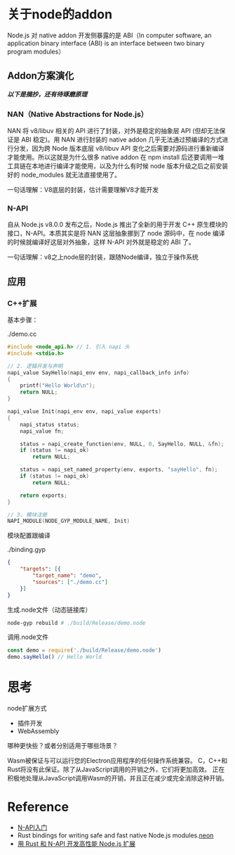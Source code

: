 # 关于node的addon
Node.js 对 native addon 开发侧暴露的是 ABI（In computer software, an application binary interface (ABI) is an interface between two binary program modules）
## Addon方案演化
***以下是摘抄，还有待琢磨原理***
### NAN（Native Abstractions for Node.js）
NAN 将 v8/libuv 相关的 API 进行了封装，对外是稳定的抽象层 API (但却无法保证是 ABI 稳定)。用 NAN 进行封装的 native addon 几乎无法通过预编译的方式进行分发，因为跨 Node 版本底层 v8/libuv API 变化之后需要对源码进行重新编译才能使用。所以这就是为什么很多 native addon 在 npm install 后还要调用一堆工具链在本地进行编译才能使用，以及为什么有时候 node 版本升级之后之前安装好的 node_modules 就无法直接使用了。

一句话理解：V8底层的封装，估计需要理解V8才能开发

### N-API
自从 Node.js v8.0.0 发布之后，Node.js 推出了全新的用于开发 C++ 原生模块的接口，N-API。本质其实是将 NAN 这层抽象挪到了 node 源码中，在 node 编译的时候就编译好这层对外抽象，这样 N-API 对外就是稳定的 ABI 了。

一句话理解：v8之上node层的封装，跟随Node编译，独立于操作系统

## 应用
### C++扩展
基本步骤：

./demo.cc
```C++
#include <node_api.h> // 1. 引入 napi 头
#include <stdio.h>

// 2. 逻辑开发与声明
napi_value SayHello(napi_env env, napi_callback_info info)
{
    printf("Hello World\n");
    return NULL;
}

napi_value Init(napi_env env, napi_value exports)
{
    napi_status status;
    napi_value fn;

    status = napi_create_function(env, NULL, 0, SayHello, NULL, &fn);
    if (status != napi_ok)
        return NULL;

    status = napi_set_named_property(env, exports, "sayHello", fn);
    if (status != napi_ok)
        return NULL;

    return exports;
}

// 3. 模块注册
NAPI_MODULE(NODE_GYP_MODULE_NAME, Init)
```

模块配置跟编译

./binding.gyp
```json
{
    "targets": [{
        "target_name": "demo",
        "sources": ["./demo.cc"]
    }]
}
```
生成.node文件（动态链接库）
```bash
node-gyp rebuild # ./build/Release/demo.node
```
调用.node文件
```js
const demo = require('./build/Release/demo.node')
demo.sayHello() // Hello World
```

# 思考

node扩展方式

* 插件开发
* WebAssembly

哪种更快些？或者分别适用于哪些场景？

Wasm被保证与可以运行您的Electron应用程序的任何操作系统兼容。
C，C++和Rust将没有此保证。除了从JavaScript调用的开销之外，它们将更加高效。
正在积极地处理从JavaScript调用Wasm的开销，并且正在减少或完全消除这种开销。
# Reference
* [N-API入门](https://nodejs.fasionchan.com/zh_CN/latest/napi/quick-start.html)
* Rust bindings for writing safe and fast native Node.js modules.[neon](https://github.com/neon-bindings/neon)
* [用 Rust 和 N-API 开发高性能 Node.js 扩展](https://lyn.one/2020/09/11/rust-napi)